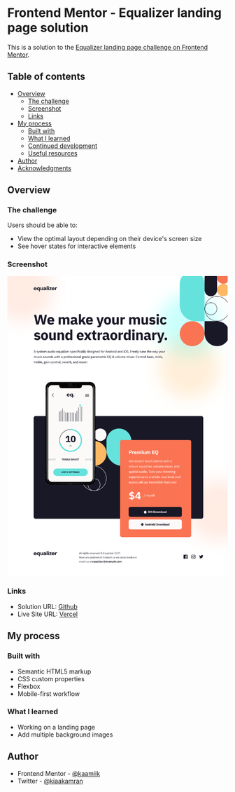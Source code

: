 # Frontend Mentor - Equalizer landing page solution

This is a solution to the [Equalizer landing page challenge on Frontend Mentor](https://www.frontendmentor.io/challenges/equalizer-landing-page-7VJ4gp3DE).

## Table of contents

- [Overview](#overview)
  - [The challenge](#the-challenge)
  - [Screenshot](#screenshot)
  - [Links](#links)
- [My process](#my-process)
  - [Built with](#built-with)
  - [What I learned](#what-i-learned)
  - [Continued development](#continued-development)
  - [Useful resources](#useful-resources)
- [Author](#author)
- [Acknowledgments](#acknowledgments)

## Overview

### The challenge

Users should be able to:

- View the optimal layout depending on their device's screen size
- See hover states for interactive elements

### Screenshot

![](./assets/screenshot.png)

### Links

- Solution URL: [Github](https://github.com/kaamiik/fm-Equalizer-Landing-Page)
- Live Site URL: [Vercel](https://fm-equalizer-landing-page-psi.vercel.app/)

## My process

### Built with

- Semantic HTML5 markup
- CSS custom properties
- Flexbox
- Mobile-first workflow

### What I learned

- Working on a landing page
- Add multiple background images

## Author

- Frontend Mentor - [@kaamiik](https://www.frontendmentor.io/profile/kaamiik)
- Twitter - [@kiaakamran](https://twitter.com/kiaakamran)
